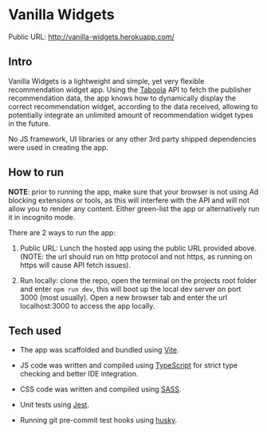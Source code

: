# Vanilla Widgets

Public URL: <http://vanilla-widgets.herokuapp.com/>

## Intro

Vanilla Widgets is a lightweight and simple, yet very flexible recommendation widget app. Using the [Taboola](https://www.taboola.com) API to fetch the publisher recommendation data, the app knows how to dynamically display the correct recommendation widget, according to the data received, allowing to potentially integrate an unlimited amount of recommendation widget types in the future.

No JS framework, UI libraries or any other 3rd party shipped dependencies were used in creating the app.

## How to run

**NOTE**: prior to running the app, make sure that your browser is not using Ad blocking extensions or tools, as this will interfere with the API and will not allow you to render any content. Either green-list the app or alternatively run it in incognito mode.

There are 2 ways to run the app:

1. Public URL: Lunch the hosted app using the public URL provided above. (NOTE: the url should run on http protocol and not https, as running on https will cause API fetch issues).

2. Run locally: clone the repo, open the terminal on the projects root folder and enter `npm run dev`, this will boot up the local dev server on port 3000 (most usually). Open a new browser tab and enter the url localhost:3000 to access the app locally.

## Tech used

- The app was scaffolded and bundled using [Vite](https://vitejs.dev).

- JS code was written and compiled using [TypeScript](https://www.typescriptlang.org) for strict type checking and better IDE integration.

- CSS code was written and compiled using [SASS](https://sass-lang.com).

- Unit tests using [Jest](https://jestjs.io).

- Running git pre-commit test hooks using [husky](https://github.com/typicode/husky).
